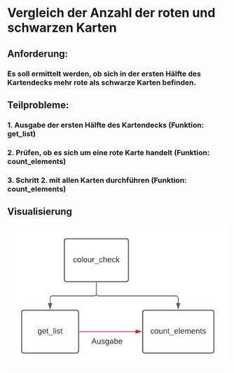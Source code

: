 # Vergleich der Anzahl der roten und schwarzen Karten

## Anforderung:
### Es soll ermittelt werden, ob sich in der ersten Hälfte des Kartendecks mehr rote als schwarze Karten befinden.

## Teilprobleme:
### 1. Ausgabe der ersten Hälfte des Kartendecks (Funktion: get_list)
### 2. Prüfen, ob es sich um eine rote Karte handelt (Funktion: count_elements)
### 3. Schritt 2. mit allen Karten durchführen (Funktion: count_elements)

## Visualisierung
![](Teil_Probleme.png)
